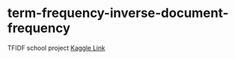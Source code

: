 # term-frequency-inverse-document-frequency
TFIDF school project
[Kaggle Link](https://www.kaggle.com/gaelblanch/term-frequency-inverse-document-frequency?scriptVersionId=9282959)
